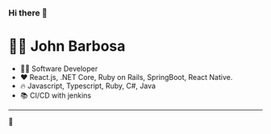 ### Hi there 👋
# :man_technologist: John Barbosa

- :office_worker: Software Developer
- :heart: React.js, .NET Core, Ruby on Rails, SpringBoot, React Native.
- :fire: Javascript, Typescript, Ruby, C#, Java
- :books: CI/CD with jenkins

---
🌱

